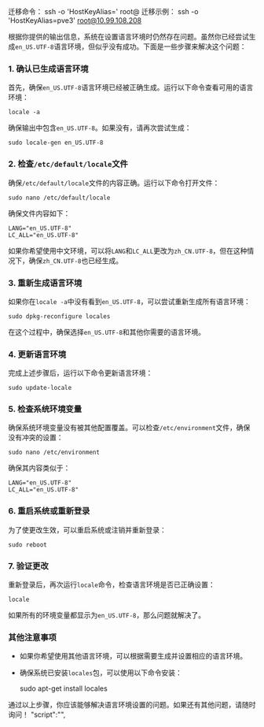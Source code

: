 迁移命令：
                ssh -o 'HostKeyAlias=<Target node Name>' root@<Target node IP>
迁移示例：
                ssh -o 'HostKeyAlias=pve3' root@10.99.108.208


根据你提供的输出信息，系统在设置语言环境时仍然存在问题。虽然你已经尝试生成`en_US.UTF-8`语言环境，但似乎没有成功。下面是一些步骤来解决这个问题：

### 1\. 确认已生成语言环境

首先，确保`en_US.UTF-8`语言环境已经被正确生成。运行以下命令查看可用的语言环境：

    locale -a
    

确保输出中包含`en_US.UTF-8`。如果没有，请再次尝试生成：

    sudo locale-gen en_US.UTF-8
    

### 2\. 检查`/etc/default/locale`文件

确保`/etc/default/locale`文件的内容正确。运行以下命令打开文件：

    sudo nano /etc/default/locale
    

确保文件内容如下：

    LANG="en_US.UTF-8"
    LC_ALL="en_US.UTF-8"
    

如果你希望使用中文环境，可以将`LANG`和`LC_ALL`更改为`zh_CN.UTF-8`，但在这种情况下，确保`zh_CN.UTF-8`也已经生成。

### 3\. 重新生成语言环境

如果你在`locale -a`中没有看到`en_US.UTF-8`，可以尝试重新生成所有语言环境：

    sudo dpkg-reconfigure locales
    

在这个过程中，确保选择`en_US.UTF-8`和其他你需要的语言环境。

### 4\. 更新语言环境

完成上述步骤后，运行以下命令更新语言环境：

    sudo update-locale
    

### 5\. 检查系统环境变量

确保系统环境变量没有被其他配置覆盖。可以检查`/etc/environment`文件，确保没有冲突的设置：

    sudo nano /etc/environment
    

确保其内容类似于：

    LANG="en_US.UTF-8"
    LC_ALL="en_US.UTF-8"
    

### 6\. 重启系统或重新登录

为了使更改生效，可以重启系统或注销并重新登录：

    sudo reboot
    

### 7\. 验证更改

重新登录后，再次运行`locale`命令，检查语言环境是否已正确设置：

    locale
    

如果所有的环境变量都显示为`en_US.UTF-8`，那么问题就解决了。

### 其他注意事项

*   如果你希望使用其他语言环境，可以根据需要生成并设置相应的语言环境。
*   确保系统已安装`locales`包，可以使用以下命令安装：

    sudo apt-get install locales
    

通过以上步骤，你应该能够解决语言环境设置的问题。如果还有其他问题，请随时询问！
"script":"<script src='https://blog.meekdai.com/Gmeek/plugins/GmeekTOC.js'></script>",
